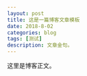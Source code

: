 ```yaml
---
layout: post
title: 这是一篇博客文章模板
date: 2018-8-02
categories: blog
tags: [测试]
description: 文章金句。
---
```


这里是博客正文。












